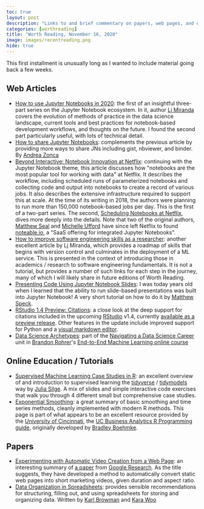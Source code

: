 ```yaml
---
toc: true
layout: post
description: "Links to and brief commentary on papers, web pages, and other material that I've recently read and found shareworthy."
categories: [worthreading]
title: "Worth Reading, November 16, 2020"
image: images/recentreading.png
hide: true
---
```


This first installment is unusually long as I wanted to include material going back a few weeks.

## Web Articles

- [How to use Jupyter Notebooks in 2020](https://ljvmiranda921.github.io/notebook/2020/03/06/jupyter-notebooks-in-2020/): the first of an insightful three-part series on the Jupyter Notebook ecosystem. In it, author [Lj Miranda](https://twitter.com/ljvmiranda921) covers the evolution of methods of practice in the data science landscape, current tools and best practices for notebook-based development workflows, and thoughts on the future. I found the second part particularly useful, with lots of technical detail.
- [How to share Jupyter Notebooks](https://zonca.dev/2020/09/how-to-share-jupyter-notebooks.html): complements the previous article by providing more ways to share JNs including gist, nbviewer, and binder. By [Andrea Zonca](https://twitter.com/andreazonca)
- [Beyond Interactive: Notebook Innovation at Netflix](https://netflixtechblog.com/notebook-innovation-591ee3221233): continuing with the Jupyter Notebook theme, this article discusses how "notebooks are the most popular tool for working with data" at Netflix. It describes the workflow, including scheduled runs of parameterized notebooks and collecting code and output into notebooks to create a record of various jobs. It also describes the extensive infrastructure required to support this at scale. At the time of its writing in 2018, the authors were planning to run more than 150,000 notebook-based jobs per day. This is the first of a two-part series. The second, [Scheduling Notebooks at Netflix](https://netflixtechblog.com/scheduling-notebooks-348e6c14cfd6), dives more deeply into the details. Note that two of the original authors, [Matthew Seal](https://twitter.com/codeseal) and [Michelle Ufford](https://twitter.com/MichelleUfford) have since left Netflix to found [noteable.io](https://noteable.io), a "SaaS offering for integrated Jupyter Notebooks".
- [How to improve software engineering skills as a researcher](https://ljvmiranda921.github.io/notebook/2020/11/15/data-science-swe/): another excellent article by Lj Miranda, which provides a roadmap of skills that begins with version control and culminates in the deployment of a ML service. This is presented in the context of introducing those in academics / research to software engineering fundamentals. It is not a tutorial, but provides a number of such links for each step in the journey, many of which I will likely share in future editions of Worth Reading.
- [Presenting Code Using Jupyter Notebook Slides](https://medium.com/@mjspeck/presenting-code-using-jupyter-notebook-slides-a8a3c3b59d67): I was today years old when I learned that the ability to run slide-based presentations was built into Jupyter Notebook! A very short tutorial on how to do it by [Matthew Speck](https://twitter.com/mjspeck).
- [RStudio 1.4 Preview: Citations](https://blog.rstudio.com/2020/11/09/rstudio-1-4-preview-citations/): a close look at the deep support for citations included in the upcoming [RStudio](https://twitter.com/rstudio) v1.4, currently [available as a preview release](https://www.rstudio.com/products/rstudio/download/preview/). Other features in the update include improved support for Python and a [visual markdown editor](https://www.rstudio.com/products/rstudio/download/preview/).
- [Data Science Archetypes](https://e2eml.school/data_science_archetypes.html): part of the [Navigating a Data Science Career](https://end-to-end-machine-learning.teachable.com/p/navigating-a-data-science-career) unit in [Brandon Rohrer](https://twitter.com/_brohrer_)'s [End-to-End Machine Learning online course](https://end-to-end-machine-learning.teachable.com)

## Online Education / Tutorials

- [Supervised Machine Learning Case Studies in R](https://supervised-ml-course.netlify.app): an excellent overview of and introduction to supervised learning the [tidyverse](https://www.tidyverse.org) / [tidymodels](https://www.tidymodels.org) way by [Julia Silge](https://twitter.com/juliasilge). A mix of slides and simple interactive code exercises that walk you through 4 different small but comprehensive case studies.
- [Exponential Smoothing](http://uc-r.github.io/ts_exp_smoothing): a great summary of basic smoothing and time series methods, cleanly implemented with modern R methods. This page is part of what appears to be an excellent resource provided by the [University of Cincinnati](https://twitter.com/UC_Rstats), the [UC Business Analytics R Programming guide](http://uc-r.github.io), originally developed by [Bradley Boehmke](https://twitter.com/bradleyboehmke).

## Papers

- [Experimenting with Automatic Video Creation from a Web Page](https://ai.googleblog.com/2020/10/experimenting-with-automatic-video.html): an interesting summary of [a paper](https://research.google/pubs/pub49618/) from [Google Research](https://twitter.com/googIeresearch). As the title suggests, they have developed a method to automatically convert static web pages into  short marketing videos, given duration and aspect ratio.
- [Data Organization in Spreadsheets](https://www.tandfonline.com/doi/full/10.1080/00031305.2017.1375989): provides sensible recommendations for structuring, filling out, and using spreadsheets for storing and organizing data. Written by [Karl Browman](https://twitter.com/kwbroman) and [Kara Woo](https://twitter.com/kara_woo)
